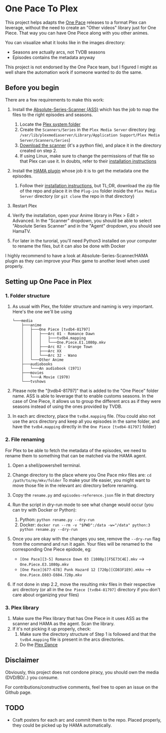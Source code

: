 # One Pace To Plex
This project helps adapts the [One Pace](https://onepace.net/) releases to a format Plex can leverage, without the need to create an "Other videos" library just for One Piece. That way you can have One Piece along with you other animes.

You can visualize what it looks like in the images directory:
- Seasons are actually arcs, not TVDB seasons
- Episodes contains the metadata anyway

This project is not endorsed by the One Pace team, but I figured I might as well share the automation work if someone wanted to do the same.

## Before you begin
There are a few requirements to make this work:

1.  Install the [Absolute-Series-Scanner (ASS)](https://github.com/ZeroQI/Absolute-Series-Scanner) which has the job to map the files to the right episodes and seasons.
    1. Locate the [Plex system folder](https://github.com/ZeroQI/Absolute-Series-Scanner#plex-system-folder-location)
    2. Create the `Scanners/Series` in the `Plex Media Server` directory (eg: `/var/lib/plexmediaserver/Library/Application Support/Plex Media Server/Scanners/Series`)
    3. [Download the scanner](https://raw.githubusercontent.com/ZeroQI/Absolute-Series-Scanner/master/Scanners/Series/Absolute%20Series%20Scanner.py) (it's a python file), and place it in the directory created on step 2.
    4. If using Linux, make sure to change the permissions of that file so that Plex can use it. In doubts, refer to their [installation instructions](https://github.com/ZeroQI/Absolute-Series-Scanner#install--update)

2.  Install the [HAMA plugin](https://github.com/ZeroQI/Hama.bundle) whose job it is to get the metadata one the episodes.
    1. Follow their [installation instructions](https://github.com/ZeroQI/Hama.bundle#installation), but TL;DR, download the zip file of the repo and place it in the `Plug-ins` folder inside the `Plex Media Server` directory (or `git clone` the repo in that directory)

3.  Restart Plex

4.  Verify the installation, open your Anime library in Plex > Edit > Advanced. In the "Scanner" dropdown, you should be able to select "Absolute Series Scanner" and in the "Agent" dropdown, you should see HamaTV.

5.  For later in the turorial, you'll need Python3 installed on your computer to rename the files, but it can also be done with Docker

I highly recommend to have a look at Absolute-Series-Scanner/HAMA plugin as they can improve your Plex game to another level when used properly.


## Setting up One Pace in Plex

### 1. Folder structure
1.  As usual with Plex, the folder structure and naming is very important. Here's the one we'll be using
    ```
    └───media
        ├───anime
        │   ├───One Piece [tvdb4-81797]
        │   │   ├───Arc 01 - Romance Dawn
        │   │   │   ├───tvdb4.mapping
        │   │   │   └───One.Piece.E1.1080p.mkv
        │   │   ├───Arc 02 - Orange Town
        │   │   ├───Arc XX
        │   │   └───Arc 32 - Wano
        │   └───Other Anime
        ├───audiobooks
        │   └───An audiobook (1971)
        ├───movies
        │   └───A Movie (1970)
        └───tvshows
    ```

2.  Please note the "[tvdb4-81797]" that is added to the "One Piece" folder name. ASS is able to leverage that to enable customs seasons. In the case of One Piece, it allows us to group the different arcs as if they were seasons instead of using the ones provided by TVDB.

3. In each arc directory, place the `tvdb4.mapping` file. (You could also not use the arcs directory and keep all you episodes in the same folder, and have the `tvdb4.mapping` directly in the `One Piece [tvdb4-81797]` folder)

### 2. File renaming
For Plex to be able to fetch the metadata of the episodes, we need to rename them to something that can be matched via the HAMA agent.
1.  Open a shell/powershell terminal.

2.  Change directory to the place where you One Pace mkv files are: `cd /path/to/my/mkv/folder`
    To make your life easier, you might want to move those file in the relevant arc directory before renaming.

3.  Copy the `rename.py` and `episodes-reference.json` file in that directory

4.  Run the script in dry-run mode to see what change would occur (you can try with Docker or Python):
    1. Python: `python rename.py --dry-run`
    2. Docker: `docker run --rm -v "$PWD":/data -w="/data" python:3 python rename.py --dry-run`

5.  Once you are okay with the changes you see, remove the `--dry-run` flag from the command and run it again.
    Your files will be renamed to the corresponding One Piece epidode, eg:
    - `[One Pace][3-5] Romance Dawn 03 [1080p][F5E73C4E].mkv` --> `One.Piece.E3.1080p.mkv`
    - `[One Pace][677-678] Punk Hazard 12 [720p][CD83F1E9].mkkv` --> `One.Piece.E603-E604.720p.mkv`

6.  If not done in step 2.2, move the resulting mkv files in their respective arc directory (or all in the `One Piece [tvdb4-81797]` directory if you don't care about organizing your files)

### 3. Plex library
1.  Make sure the Plex library that has One Piece in it uses ASS as the scanner and HAMA as the agent. Scan the library.
2.  If it's not picking it up properly, check:
    1. Make sure the directory structure of Step 1 is followed and that the `tvdb4.mapping` file is present in the arcs directories.
    2. Do the [Plex Dance](https://forums.plex.tv/t/the-plex-dance/197064)

## Disclaimer
Obviously, this project does not condone piracy, you should own the media (DVD/BD/..) you consume.

For contributions/constructive comments, feel free to open an issue on the Github page.

## TODO
- Craft posters for each arc and commit them to the repo. Placed properly, they could be picked up by HAMA automatically.